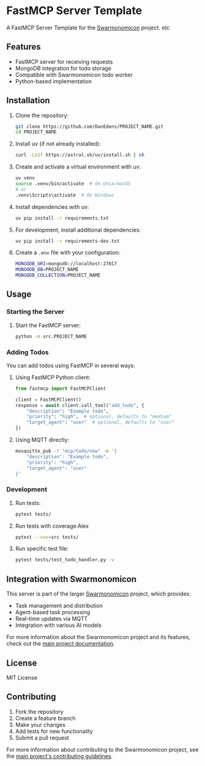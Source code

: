 # FastMCP Server Template

A FastMCP Server Template for the [Swarmonomicon](https://github.com/DanEdens/madness_interactive/tree/main/projects/common/Swarmonomicon) project. etc

## Features

- FastMCP server for receiving requests
- MongoDB integration for todo storage
- Compatible with Swarmonomicon todo worker
- Python-based implementation

## Installation

1. Clone the repository:
   ```bash
   git clone https://github.com/DanEdens/PROJECT_NAME.git
   cd PROJECT_NAME
   ```

2. Install uv (if not already installed):
   ```bash
   curl -LsSf https://astral.sh/uv/install.sh | sh
   ```

3. Create and activate a virtual environment with uv:
   ```bash
   uv venv
   source .venv/bin/activate  # On Unix/macOS
   # or
   .venv\Scripts\activate  # On Windows
   ```

4. Install dependencies with uv:
   ```bash
   uv pip install -r requirements.txt
   ```

5. For development, install additional dependencies:
   ```bash
   uv pip install -r requirements-dev.txt
   ```

6. Create a `.env` file with your configuration:
   ```bash
   MONGODB_URI=mongodb://localhost:27017
   MONGODB_DB=PROJECT_NAME
   MONGODB_COLLECTION=PROJECT_NAME
   ```

## Usage

### Starting the Server

1. Start the FastMCP server:
   ```bash
   python -m src.PROJECT_NAME
   ```

### Adding Todos

You can add todos using FastMCP in several ways:

1. Using FastMCP Python client:
   ```python
   from fastmcp import FastMCPClient

   client = FastMCPClient()
   response = await client.call_tool("add_todo", {
       "description": "Example todo",
       "priority": "high",  # optional, defaults to "medium"
       "target_agent": "user"  # optional, defaults to "user"
   })
   ```

2. Using MQTT directly:
   ```bash
   mosquitto_pub -t "mcp/todo/new" -m '{
       "description": "Example todo",
       "priority": "high",
       "target_agent": "user"
   }'
   ```

### Development

1. Run tests:
   ```bash
   pytest tests/
   ```

2. Run tests with coverage:Alex
   ```bash
   pytest --cov=src tests/
   ```

3. Run specific test file:
   ```bash
   pytest tests/test_todo_handler.py -v
   ```

## Integration with Swarmonomicon

This server is part of the larger [Swarmonomicon](https://github.com/DanEdens/madness_interactive/tree/main/projects/common/Swarmonomicon) project, which provides:

- Task management and distribution
- Agent-based task processing
- Real-time updates via MQTT
- Integration with various AI models

For more information about the Swarmonomicon project and its features, check out the [main project documentation](https://github.com/DanEdens/madness_interactive/tree/main/projects/common/Swarmonomicon/README.md).

## License

MIT License

## Contributing

1. Fork the repository
2. Create a feature branch
3. Make your changes
4. Add tests for new functionality
5. Submit a pull request

For more information about contributing to the Swarmonomicon project, see the [main project's contributing guidelines](https://github.com/DanEdens/madness_interactive/tree/main/projects/common/Swarmonomicon/CONTRIBUTING.md).
